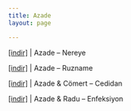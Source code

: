 ```yaml
---
title: Azade
layout: page

---
```

<a href="https://cloud.mail.ru/public/14197c058517/Azade%20-%20Nereye" target="_blank">[indir]</a>   |   Azade &#8211; Nereye

<a href="https://cloud.mail.ru/public/ffa163b5c4c4/Azade%20-%20Ruzname" target="_blank">[indir]</a>   |   Azade &#8211; Ruzname

<a href="https://cloud.mail.ru/public/7b0efbbc8ccd/Azade%20%26%20C%C3%B6mert%20-%20Cediddan" target="_blank">[indir]</a>   |   Azade & Cömert &#8211; Cedidan

<a href="https://cloud.mail.ru/public/c4b6e70a817c/Azade%20%26%20Radu%20-%20Enfeksiyon" target="_blank">[indir]</a>   |   Azade & Radu &#8211; Enfeksiyon